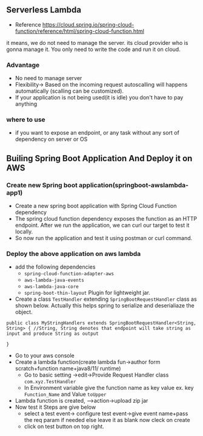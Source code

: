## Serverless Lambda
- Reference https://cloud.spring.io/spring-cloud-function/reference/html/spring-cloud-function.html

<p> it means, we do not need to manage the server. its cloud provider who is gonna manage it. You only need to write the code and run it on cloud. </p>

### Advantage
- No need to manage server
- Flexibility-> Based on the incoming request autoscalling will happens automatically (scalling can be customized).
- If your application is not being used(it is idle) you don't have to pay anything

### where to use
- if you want to expose an endpoint, or any task without any sort of dependency on server or OS

## Builing Spring Boot Application And Deploy it on AWS 
### Create new Spring boot application(springboot-awslambda-app1)
- Create a new spring boot application with Spring Cloud Function dependency
- The spring cloud function dependency exposes the function as an HTTP endpoint. After we run the application, we can curl our target to test it locally.
- So now run the application and test it using postman or curl command.

### Deploy the above application on aws lambda
- add the following dependencies
  - ```spring-cloud-function-adapter-aws```
  - ```aws-lambda-java-events```
  - ```aws-lambda-java-core```
  - ```spring-boot-thin-layout``` Plugin for lightweight jar.
- Create a class ```TestHandler``` extending ```SpringBootRequestHandler``` class as shown below. Actually this helps spring to serialize and deserialiaze the object.
 ```
 public class MyStringHandlers extends SpringBootRequestHandler<String, String> { //String, String denotes that endpoint will take string as input and produce String as output

}
 ```
- Go to your aws console
- Create a lambda function(create lambda fun->author form scratch+function name+java8/11/ runtime)
  - Go to basic setting ->edit->Provide Request Handler class ```com.xyz.TestHandler```
  - In Environment variable give the function name as key value ex.  key ```Function_Name``` and Value ```toUpper```
- Lambda function is created, <your lambda function>-->action->upload zip jar
- Now test it Steps are give below
   - select a test event-> configure test event->give event name+pass the req param if needed else leave it as blank now cleck on create
   - click on test button on top right.
